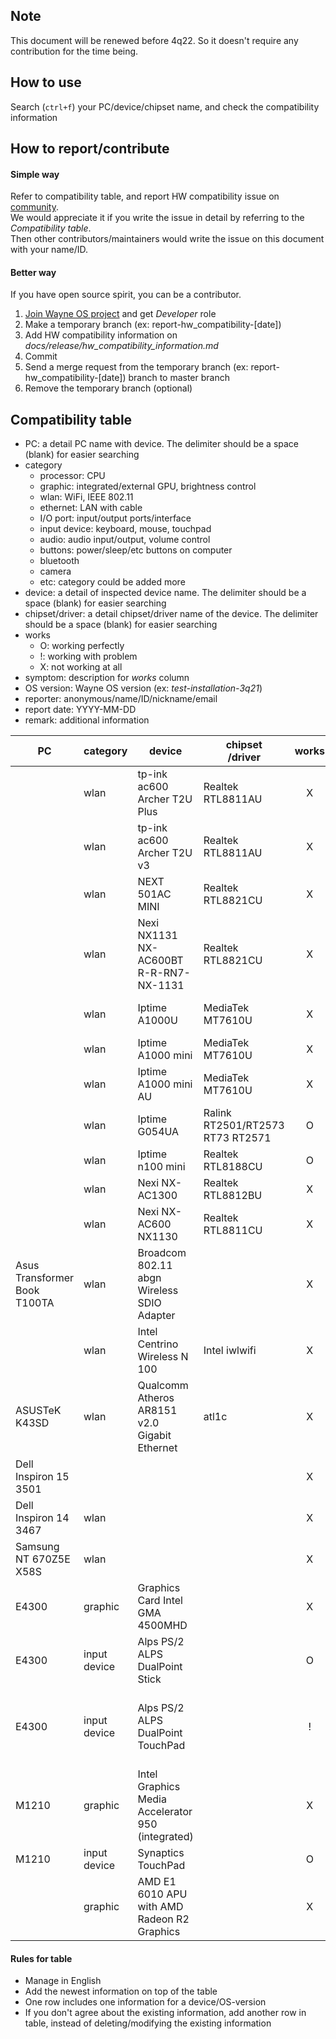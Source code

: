 ## Note
This document will be renewed before 4q22. So it doesn't require any contribution for the time being.

## How to use
Search (`ctrl+f`) your PC/device/chipset name, and check the compatibility information

## How to report/contribute
#### Simple way
Refer to compatibility table, and report HW compatibility issue on [community](https://www.facebook.com/groups/wayneosgroup). 
<br>We would appreciate it if you write the issue in detail by referring to the _Compatibility table_.
<br>Then other contributors/maintainers would write the issue on this document with your name/ID.

#### Better way
If you have open source spirit, you can be a contributor.
1) [Join Wayne OS project](https://gitlab.com/wayne-inc/wayneos/-/blob/master/CONTRIBUTING.md) and get _Developer_ role
2) Make a temporary branch (ex: report-hw_compatibility-[date])
3) Add HW compatibility information on *docs/release/hw_compatibility_information.md*
4) Commit
5) Send a merge request from the temporary branch (ex: report-hw_compatibility-[date]) branch to master branch
6) Remove the temporary branch (optional)

## Compatibility table
- PC: a detail PC name with device. The delimiter should be a space (blank) for easier searching
- category
    - processor: CPU
    - graphic: integrated/external GPU, brightness control
    - wlan: WiFi, IEEE 802.11
    - ethernet: LAN with cable
    - I/O port: input/output ports/interface
    - input device: keyboard, mouse, touchpad
    - audio: audio input/output, volume control
    - buttons: power/sleep/etc buttons on computer
    - bluetooth
    - camera
    - etc: category could be added more
- device: a detail of inspected device name. The delimiter should be a space (blank) for easier searching
- chipset/driver: a detail chipset/driver name of the device. The delimiter should be a space (blank) for easier searching
- works
    - O: working perfectly
    - !: working with problem
    - X: not working at all
- symptom: description for _works_ column
- OS version: Wayne OS version (ex: _test-installation-3q21_)
- reporter: anonymous/name/ID/nickname/email
- report date: YYYY-MM-DD
- remark: additional information

| PC | category | device | chipset<br>/driver | works | symptom | OS version | reporter | report date | remark |
| --- | --- | ---  | --- | :---: | --- | --- | --- | --- | --- |
||wlan|tp-ink ac600 Archer T2U Plus|Realtek RTL8811AU|X||3q21-r1|Wayne Inc.|2021-11-26||
||wlan|tp-ink ac600 Archer T2U v3|Realtek RTL8811AU|X||3q21-r1|Wayne Inc.|2021-11-26||
||wlan|NEXT 501AC MINI|Realtek RTL8821CU|X||3q21-r1|Wayne Inc.|2021-11-26||
||wlan|Nexi NX1131 NX-AC600BT R-R-RN7-NX-1131|Realtek RTL8821CU|X||3q21-r1|Wayne Inc.|2021-11-26||
||wlan|Iptime A1000U|MediaTek MT7610U|X||3q21-r1|Wayne Inc.|2021-11-26|Wayne OS would support this model since 2022. CloudReady (kernel 5.4) support this model|
||wlan|Iptime A1000 mini|MediaTek MT7610U|X||3q21-r1|Wayne Inc.|2021-11-26|Wayne OS would support this model since 2022|
||wlan|Iptime A1000 mini AU|MediaTek MT7610U|X||3q21-r1|Wayne Inc.|2021-11-26|Wayne OS would support this model since 2022|
||wlan|Iptime G054UA|Ralink RT2501/RT2573 RT73 RT2571|O||3q21-r1|Wayne Inc.|2021-11-26||
||wlan|Iptime n100 mini|Realtek RTL8188CU|O||3q21-r1|Wayne Inc.|2021-11-26||
||wlan|Nexi NX-AC1300|Realtek RTL8812BU|X||3q21-r1|Wayne Inc.|2021-11-26||
||wlan|Nexi NX-AC600 NX1130|Realtek RTL8811CU|X||3q21-r1|Wayne Inc.|2021-11-26||
|Asus Transformer Book T100TA|wlan|Broadcom 802.11 abgn Wireless SDIO Adapter||X||3q21-r1|Stepan Rumyantsev|2021-10-30|CloudReady (kernel 5.4) and Fedora (version 34) work well about this device|
||wlan|Intel Centrino Wireless N 100|Intel iwlwifi|X||3q21|Donna R Marpaung|2021-08-14|v: kernel port: d000 bus ID: 03:00.0 chip ID: 8086:08ae IF: wlp3s0 state: up mac: \<filter\>|
|ASUSTeK K43SD|wlan|Qualcomm Atheros AR8151 v2.0 Gigabit Ethernet|atl1c|X||3q21|Donna R Marpaung|2021-08-14|v: 1.0.1.1-NAPI port: 9000 bus ID: 05:00.0 chip ID: 1969:1083 IF: enp5s0 state: down mac: \<filter\> v: 1.0 serial: <filter> Mobo: ASUSTeK model: K43SD v: 1.0 serial: <filter> UEFI: American Megatrends  v: K43SD.208 date: 08/10/2012|
|Dell Inspiron 15 3501||||X|cannot boot|3q21|Ifty ER|2021-08-05|CPU/GPU compatibility is suspected|
|Dell Inspiron 14 3467|wlan|||X||1q21|Jesus Daniel CJ|2021-05-14||
|Samsung NT 670Z5E X58S|wlan|||X||1q21|Choi Jaehyuk|2021-05-04||
|E4300|graphic|Graphics Card Intel GMA 4500MHD||X|shows a white screen, then black|1q21|Peter Nimmo|2021-05||
|E4300|input device|Alps PS/2 ALPS DualPoint Stick||O||1q20|Peter Nimmo|2021-05|as /devices/platform/i8042/serio1/input/input7|
|E4300|input device|Alps PS/2 ALPS DualPoint TouchPad||!||1q20|Peter Nimmo|2021-05|as /devices/platform/i8042/serio1/input/input6<br><br>it needed to pass "psmouse.proto=imps" to the kernel during boot for the touchpad to work|
|M1210|graphic|Intel Graphics Media Accelerator 950 (integrated)||X|shows a white screen, then black|1q21|Peter Nimmo|2021-05||
|M1210|input device|Synaptics TouchPad||O||2q20|Peter Nimmo|2021-05||
||graphic|AMD E1 6010 APU with AMD Radeon R2 Graphics||X|screen was black after installation|usb16g-1q21|Nickatnyte Chauhan|2021-04-01||

#### Rules for table
- Manage in English
- Add the newest information on top of the table
- One row includes one information for a device/OS-version
- If you don't agree about the existing information, add another row in table, instead of deleting/modifying the existing information
